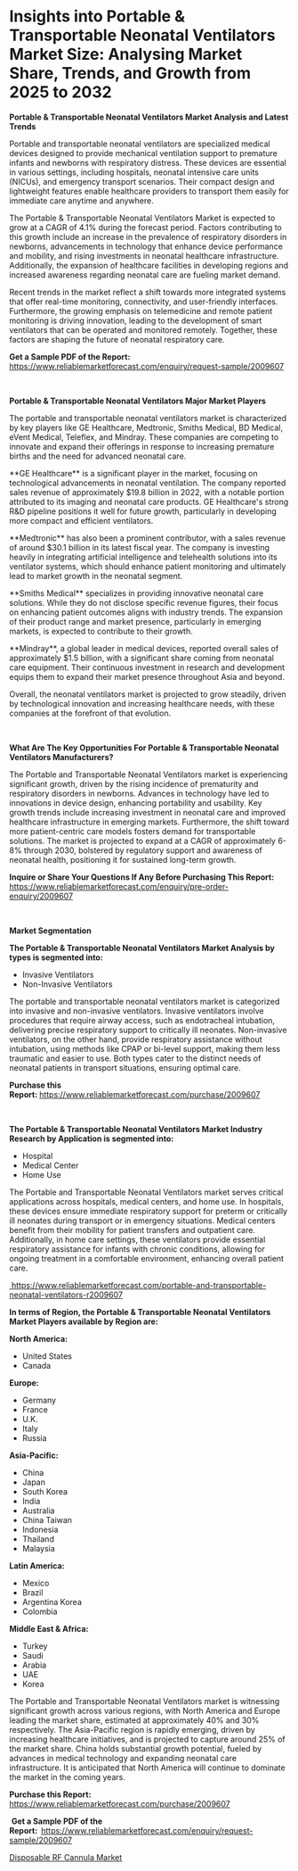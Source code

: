 <p><h1>Insights into Portable & Transportable Neonatal Ventilators Market Size: Analysing Market Share, Trends, and Growth from 2025 to 2032</h1></p><p><strong>Portable & Transportable Neonatal Ventilators Market Analysis and Latest Trends</strong></p>
<p><p>Portable and transportable neonatal ventilators are specialized medical devices designed to provide mechanical ventilation support to premature infants and newborns with respiratory distress. These devices are essential in various settings, including hospitals, neonatal intensive care units (NICUs), and emergency transport scenarios. Their compact design and lightweight features enable healthcare providers to transport them easily for immediate care anytime and anywhere.</p><p>The Portable & Transportable Neonatal Ventilators Market is expected to grow at a CAGR of 4.1% during the forecast period. Factors contributing to this growth include an increase in the prevalence of respiratory disorders in newborns, advancements in technology that enhance device performance and mobility, and rising investments in neonatal healthcare infrastructure. Additionally, the expansion of healthcare facilities in developing regions and increased awareness regarding neonatal care are fueling market demand.</p><p>Recent trends in the market reflect a shift towards more integrated systems that offer real-time monitoring, connectivity, and user-friendly interfaces. Furthermore, the growing emphasis on telemedicine and remote patient monitoring is driving innovation, leading to the development of smart ventilators that can be operated and monitored remotely. Together, these factors are shaping the future of neonatal respiratory care.</p></p>
<p><strong>Get a Sample PDF of the Report:&nbsp;</strong> <a href="https://www.reliablemarketforecast.com/enquiry/request-sample/2009607?utm_campaign=3097&utm_medium=2&utm_source=Github&utm_content=ia&utm_term=05032025&utm_id=portable-transportable-neonatal-ventilators">https://www.reliablemarketforecast.com/enquiry/request-sample/2009607</a></p>
<p>&nbsp;</p>
<p><strong>Portable & Transportable Neonatal Ventilators Major Market Players</strong></p>
<p><p>The portable and transportable neonatal ventilators market is characterized by key players like GE Healthcare, Medtronic, Smiths Medical, BD Medical, eVent Medical, Teleflex, and Mindray. These companies are competing to innovate and expand their offerings in response to increasing premature births and the need for advanced neonatal care.</p><p>**GE Healthcare** is a significant player in the market, focusing on technological advancements in neonatal ventilation. The company reported sales revenue of approximately $19.8 billion in 2022, with a notable portion attributed to its imaging and neonatal care products. GE Healthcare's strong R&D pipeline positions it well for future growth, particularly in developing more compact and efficient ventilators.</p><p>**Medtronic** has also been a prominent contributor, with a sales revenue of around $30.1 billion in its latest fiscal year. The company is investing heavily in integrating artificial intelligence and telehealth solutions into its ventilator systems, which should enhance patient monitoring and ultimately lead to market growth in the neonatal segment.</p><p>**Smiths Medical** specializes in providing innovative neonatal care solutions. While they do not disclose specific revenue figures, their focus on enhancing patient outcomes aligns with industry trends. The expansion of their product range and market presence, particularly in emerging markets, is expected to contribute to their growth.</p><p>**Mindray**, a global leader in medical devices, reported overall sales of approximately $1.5 billion, with a significant share coming from neonatal care equipment. Their continuous investment in research and development equips them to expand their market presence throughout Asia and beyond.</p><p>Overall, the neonatal ventilators market is projected to grow steadily, driven by technological innovation and increasing healthcare needs, with these companies at the forefront of that evolution.</p></p>
<p>&nbsp;</p>
<p><strong>What Are The Key Opportunities For Portable & Transportable Neonatal Ventilators Manufacturers?</strong></p>
<p><p>The Portable and Transportable Neonatal Ventilators market is experiencing significant growth, driven by the rising incidence of prematurity and respiratory disorders in newborns. Advances in technology have led to innovations in device design, enhancing portability and usability. Key growth trends include increasing investment in neonatal care and improved healthcare infrastructure in emerging markets. Furthermore, the shift toward more patient-centric care models fosters demand for transportable solutions. The market is projected to expand at a CAGR of approximately 6-8% through 2030, bolstered by regulatory support and awareness of neonatal health, positioning it for sustained long-term growth.</p></p>
<p><strong>Inquire or Share Your Questions If Any Before Purchasing This Report:</strong> <a href="https://www.reliablemarketforecast.com/enquiry/pre-order-enquiry/2009607?utm_campaign=3097&utm_medium=2&utm_source=Github&utm_content=ia&utm_term=05032025&utm_id=portable-transportable-neonatal-ventilators">https://www.reliablemarketforecast.com/enquiry/pre-order-enquiry/2009607</a></p>
<p>&nbsp;</p>
<p><strong>Market Segmentation</strong></p>
<p><strong>The Portable & Transportable Neonatal Ventilators Market Analysis by types is segmented into:</strong></p>
<p><ul><li>Invasive Ventilators</li><li>Non-Invasive Ventilators</li></ul></p>
<p><p>The portable and transportable neonatal ventilators market is categorized into invasive and non-invasive ventilators. Invasive ventilators involve procedures that require airway access, such as endotracheal intubation, delivering precise respiratory support to critically ill neonates. Non-invasive ventilators, on the other hand, provide respiratory assistance without intubation, using methods like CPAP or bi-level support, making them less traumatic and easier to use. Both types cater to the distinct needs of neonatal patients in transport situations, ensuring optimal care.</p></p>
<p><strong>Purchase this Report:&nbsp;</strong><a href="https://www.reliablemarketforecast.com/purchase/2009607?utm_campaign=3097&utm_medium=2&utm_source=Github&utm_content=ia&utm_term=05032025&utm_id=portable-transportable-neonatal-ventilators">https://www.reliablemarketforecast.com/purchase/2009607</a></p>
<p>&nbsp;</p>
<p><strong>The Portable & Transportable Neonatal Ventilators Market Industry Research by Application is segmented into:</strong></p>
<p><ul><li>Hospital</li><li>Medical Center</li><li>Home Use</li></ul></p>
<p><p>The Portable and Transportable Neonatal Ventilators market serves critical applications across hospitals, medical centers, and home use. In hospitals, these devices ensure immediate respiratory support for preterm or critically ill neonates during transport or in emergency situations. Medical centers benefit from their mobility for patient transfers and outpatient care. Additionally, in home care settings, these ventilators provide essential respiratory assistance for infants with chronic conditions, allowing for ongoing treatment in a comfortable environment, enhancing overall patient care.</p></p>
<p><a href="https://www.reliablemarketforecast.com/portable-and-transportable-neonatal-ventilators-r2009607?utm_campaign=3097&utm_medium=2&utm_source=Github&utm_content=ia&utm_term=05032025&utm_id=portable-transportable-neonatal-ventilators">&nbsp;https://www.reliablemarketforecast.com/portable-and-transportable-neonatal-ventilators-r2009607</a></p>
<p><strong>In terms of Region, the Portable & Transportable Neonatal Ventilators Market Players available by Region are:</strong></p>
<p>
    <p> <strong> North America: </strong>
        <ul>
            <li>United States</li>
            <li>Canada</li>
        </ul>
        </p> 
    <p> <strong> Europe: </strong>
        <ul>
            <li>Germany</li>
            <li>France</li>
            <li>U.K.</li>
            <li>Italy</li>
            <li>Russia</li>
        </ul>
        </p> 
    <p> <strong> Asia-Pacific: </strong>
        <ul>
            <li>China</li>
            <li>Japan</li>
            <li>South Korea</li>
            <li>India</li>
            <li>Australia</li>
            <li>China Taiwan</li>
            <li>Indonesia</li>
            <li>Thailand</li>
            <li>Malaysia</li>
        </ul>
        </p> 
    <p> <strong> Latin America: </strong>
        <ul>
            <li>Mexico</li>
            <li>Brazil</li>
            <li>Argentina Korea</li>
            <li>Colombia</li>
        </ul>
        </p> 
    <p> <strong> Middle East & Africa: </strong>
        <ul>
            <li>Turkey</li>
            <li>Saudi</li>
            <li>Arabia</li>
            <li>UAE</li>
            <li>Korea</li>
        </ul>
    </p>
    </p>
<p><p>The Portable and Transportable Neonatal Ventilators market is witnessing significant growth across various regions, with North America and Europe leading the market share, estimated at approximately 40% and 30% respectively. The Asia-Pacific region is rapidly emerging, driven by increasing healthcare initiatives, and is projected to capture around 25% of the market share. China holds substantial growth potential, fueled by advances in medical technology and expanding neonatal care infrastructure. It is anticipated that North America will continue to dominate the market in the coming years.</p></p>
<p><strong>Purchase this Report: </strong><a href="https://www.reliablemarketforecast.com/purchase/2009607?utm_campaign=3097&utm_medium=2&utm_source=Github&utm_content=ia&utm_term=05032025&utm_id=portable-transportable-neonatal-ventilators">https://www.reliablemarketforecast.com/purchase/2009607</a></p>
<p>&nbsp;<strong>Get a Sample PDF of the Report:&nbsp;&nbsp;</strong><a href="https://www.reliablemarketforecast.com/enquiry/request-sample/2009607?utm_campaign=3097&utm_medium=2&utm_source=Github&utm_content=ia&utm_term=05032025&utm_id=portable-transportable-neonatal-ventilators">https://www.reliablemarketforecast.com/enquiry/request-sample/2009607</a></p>
<p><strong></strong></p>
<p><p><a href="https://github.com/deyniphytic/Market-Research-Report-List-1/blob/main/disposable-rf-cannula-market.md?utm_campaign=3097&utm_medium=2&utm_source=Github&utm_content=ia&utm_term=05032025&utm_id=portable-transportable-neonatal-ventilators">Disposable RF Cannula Market</a></p></p>